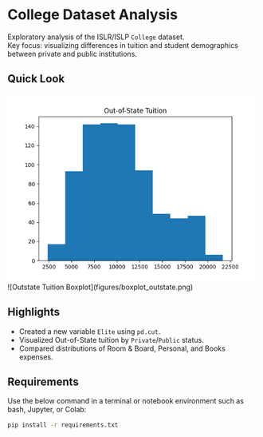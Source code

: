 # College Dataset Analysis

Exploratory analysis of the ISLR/ISLP `College` dataset.  
Key focus: visualizing differences in tuition and student demographics between private and public institutions.

## Quick Look
<img src="figures/boxplot_outstate.png" width="500">
![Outstate Tuition Boxplot](figures/boxplot_outstate.png)

## Highlights
- Created a new variable `Elite` using `pd.cut`.
- Visualized Out-of-State tuition by `Private`/`Public` status.
- Compared distributions of Room & Board, Personal, and Books expenses.

## Requirements

Use the below command in a terminal or notebook environment such as bash, Jupyter, or Colab:

```bash
pip install -r requirements.txt
